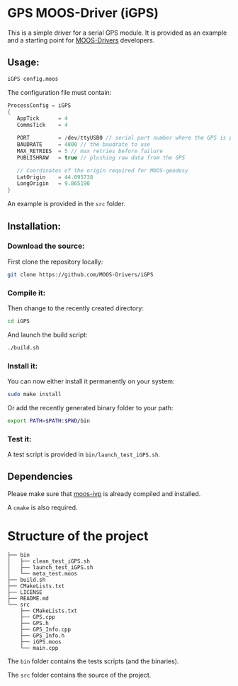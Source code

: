 GPS MOOS-Driver (iGPS)
================

This is a simple driver for a serial GPS module.
It is provided as an example and a starting point for [MOOS-Drivers](https://github.com/MOOS-drivers) developers.

## Usage:
```bash
iGPS config.moos
```

The configuration file must contain:
```C++
ProcessConfig = iGPS
{
   AppTick   	= 4
   CommsTick 	= 4

   PORT  		= /dev/ttyUSB0 // serial port number where the GPS is plugged in
   BAUDRATE 	= 4800 // the baudrate to use
   MAX_RETRIES 	= 5 // max retries before failure
   PUBLISHRAW 	= true // plushing raw data from the GPS

   // Coordinates of the origin required for MOOS-geodesy
   LatOrigin    = 44.095738
   LongOrigin   = 9.865190
}
```
An example is provided in the `src` folder.

## Installation:
### Download the source:
First clone the repository locally:
```bash
git clone https://github.com/MOOS-Drivers/iGPS
```
### Compile it:
Then change to the recently created directory:
```bash
cd iGPS
```
And launch the build script:
```bash
./build.sh
```
### Install it:
You can now either install it permanently on your system:
```bash
sudo make install
```
Or add the recently generated binary folder to your path:
```bash
export PATH=$PATH:$PWD/bin
```
### Test it:
A test script is provided in `bin/launch_test_iGPS.sh`.

## Dependencies
Please make sure that [moos-ivp](http://moos-ivp.org) is already compiled and installed.

A `cmake` is also required.

# Structure of the project
```
├── bin 
│   ├── clean_test_iGPS.sh
│   ├── launch_test_iGPS.sh
│   └── meta_test.moos
├── build.sh 
├── CMakeLists.txt
├── LICENSE
├── README.md
└── src 
    ├── CMakeLists.txt
    ├── GPS.cpp
    ├── GPS.h
    ├── GPS_Info.cpp
    ├── GPS_Info.h
    ├── iGPS.moos
    └── main.cpp
```

The `bin` folder contains the tests scripts (and the binaries).

The `src` folder contains the source of the project.